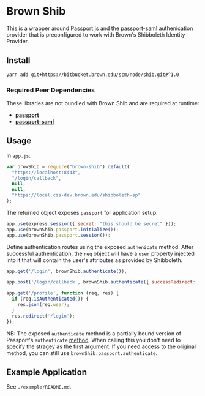 # Brown Shib

This is a wrapper around [Passport.js](http://passportjs.org/) and the [passport-saml](https://www.npmjs.com/package/passport-saml) authenication provider that is preconfigured to work with Brown's Shibboleth Identity Provider.

## Install

```
yarn add git+https://bitbucket.brown.edu/scm/node/shib.git#^1.0
```

### Required Peer Dependencies

These libraries are not bundled with Brown Shib and are required at runtime:

- [**passport**](https://www.npmjs.com/package/passport)
- [**passport-saml**](https://www.npmjs.com/package/passport-saml)

## Usage

In `app.js`:

```javascript
var browShib = require("brown-shib").default(
  "https://localhost:8443",
  "/login/callback",
  null,
  null,
  "https://local.cis-dev.brown.edu/shibboleth-sp"
);
```

The returned object exposes `passport` for application setup.

```javascript
app.use(express.session({ secret: "this should be secret" }));
app.use(brownShib.passport.initialize());
app.use(brownShib.passport.session());
```

Define authentication routes using the exposed `authenicate` method. After successful authentication, the `req` object will have a `user` property injected into it that will contain the user's attributes as provided by Shibboleth.

```javascript
app.get('/login', brownShib.authenticate());

app.post('/login/callback', brownShib.authenticate({ successRedirect: '/', failureRedirect: '/error' });

app.get('/profile', function (req, res) {
  if (req.isAuthenticated()) {
    res.json(req.user);
  }
  res.redirect('/login');
});
```

NB: The exposed `authenticate` method is a partially bound version of Passport's `authenticate` [method](http://passportjs.org/docs/authenticate). When calling this you don't need to specify the stragey as the first argument. If you need access to the original method, you can still use `brownShib.passport.authenticate`.

## Example Application

See `./example/README.md`.
